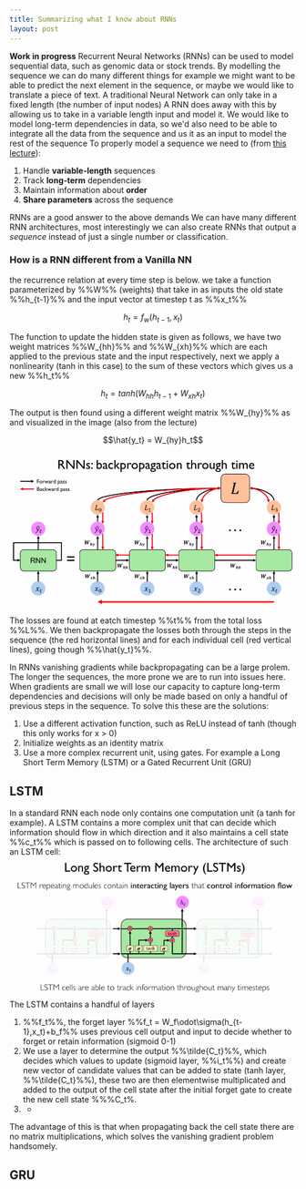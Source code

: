 ```yaml
---
title: Summarizing what I know about RNNs
layout: post
---
```

__Work in progress__
Recurrent Neural Networks (RNNs) can be used to model sequential data, such as genomic data or stock trends. By modelling the sequence we can do many different things for example we might want to be able to predict the next element in the sequence, or maybe we would like to translate a piece of text. 
A traditional Neural Network can only take in a fixed length (the number of input nodes) A RNN does away with this by allowing us to take in a variable length input and model it.
We would like to model long-term dependencies in data, so we'd also need to be able to integrate all the data from the sequence and us it as an input to model the rest of the sequence
To properly model a sequence we need to (from [this lecture](https://www.youtube.com/watch?v=_h66BW-xNgk)):
1. Handle __variable-length__ sequences
2. Track __long-term__ dependencies
3. Maintain information about __order__
4. __Share parameters__ across the sequence

RNNs are a good answer to the above demands
We can have many different RNN architectures, most interestingly we can also create RNNs that output a _sequence_ instead of just a single number or classification. 
### How is a RNN different from a Vanilla NN
the recurrence relation at every time step is below. we take a function parameterized by %%W%% (weights) that take in as inputs the old state %%h_{t-1}%% and the input vector at timestep t as %%x_t%%

$$h_t = f_w(h_{t-1},x_t)$$

The function to update the hidden state is given as follows, we have two weight matrices %%W_{hh}%% and %%W_{xh}%% which are each applied to the previous state and the input respectively, next we apply a nonlinearity (tanh in this case) to the sum of these vectors which gives us a new %%h_t%% 

$$h_t = tanh(W_{hh}h_{t-1} + W_{xh}x_t)$$

The output is then found using a different weight matrix %%W_{hy}%% as and visualized in the image (also from the lecture)

$$\hat{y_t} = W_{hy}h_t$$ 

![Unrolled RNN](/assets/RNN_unrolled.png)

The losses are found at eatch timestep %%t%% from the total loss %%L%%. We then backpropagate the losses both through the steps in the sequence (the red horizontal lines) and for each individual cell (red vertical lines), going though %%\hat{y_t}%%.

In RNNs vanishing gradients while backpropagating can be a large prolem. The longer the sequences, the more prone we are to run into issues here. When gradients are small we will lose our capacity to capture long-term dependencies and decisions will only be made based on only a handful of previous steps in the sequence. To solve this these are the solutions:
1. Use a different activation function, such as ReLU instead of tanh (though this only works for x > 0)
2. Initialize weights as an identity matrix
3. Use a more complex recurrent unit, using gates. For example a Long Short Term Memory (LSTM) or a Gated Recurrent Unit (GRU)

## LSTM
In a standard RNN each node only contains one computation unit (a tanh for example). A LSTM contains a more complex unit that can decide which information should flow in which direction and it also maintains a cell state %%c_t%% which is passed on to following cells. The architecture of such an LSTM cell:
![A LSTM cell](/assets/LSTM_cell.png)
The LSTM contains a handful of layers
1. %%f_t%%, the forget layer %%f_t = W_f\odot\sigma(h_{t-1},x_t)+b_f%% uses previous cell output and input to decide whether to forget or retain information (sigmoid 0-1)
2. We use a layer to determine the output %%\tilde{C_t}%%, which decides which values to update (sigmoid layer, %%i_t%%) and create new vector of candidate values that can be added to state (tanh layer, %%\tilde{C_t}%%), these two are then elementwise multiplicated and added to the output of the cell state after the initial forget gate to create the new cell state %%%C_t%.
3. -

The advantage of this is that when propagating back the cell state there are no matrix multiplications, which solves the vanishing gradient problem handsomely.
## GRU